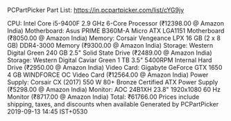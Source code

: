 PCPartPicker Part List: https://in.pcpartpicker.com/list/cYG9jy

CPU: Intel Core i5-9400F 2.9 GHz 6-Core Processor  (₹12398.00 @ Amazon India) 
Motherboard: Asus PRIME B360M-A Micro ATX LGA1151 Motherboard  (₹8050.00 @ Amazon India) 
Memory: Corsair Vengeance LPX 16 GB (2 x 8 GB) DDR4-3000 Memory  (₹9300.00 @ Amazon India) 
Storage: Western Digital Green  240 GB 2.5" Solid State Drive  (₹2489.00 @ Amazon India) 
Storage: Western Digital Caviar Green 1 TB 3.5" 5400RPM Internal Hard Drive  (₹2950.00 @ Amazon India) 
Video Card: Gigabyte GeForce GTX 1650 4 GB WINDFORCE OC Video Card  (₹12564.00 @ Amazon India) 
Power Supply: Corsair CX (2017) 550 W 80+ Bronze Certified ATX Power Supply  (₹5298.00 @ Amazon India) 
Monitor: AOC 24B1XH 23.8" 1920x1080 60 Hz Monitor  (₹8717.00 @ Amazon India) 
Total: ₹61766.00
Prices include shipping, taxes, and discounts when available
Generated by PCPartPicker 2019-09-13 14:45 IST+0530